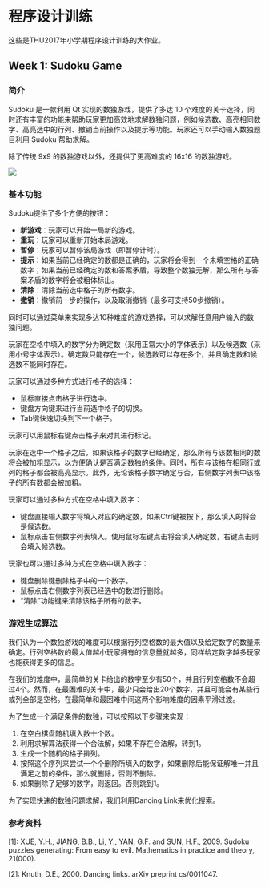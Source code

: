 # 程序设计训练

这些是THU2017年小学期程序设计训练的大作业。

## Week 1: Sudoku Game

### 简介

Sudoku 是一款利用 Qt 实现的数独游戏，提供了多达 10 个难度的关卡选择，同时还有丰富的功能来帮助玩家更加高效地求解数独问题，例如候选数、高亮相同数字、高亮选中的行列、撤销当前操作以及提示等功能。玩家还可以手动输入数独题目利用 Sudoku 帮助求解。

除了传统 9x9 的数独游戏以外，还提供了更高难度的 16x16 的数独游戏。

![](https://github.com/miskcoo/programming-training-assignment/blob/sudoku/sudoku/doc/sudoku-3c.png?raw=true)

### 基本功能

Sudoku提供了多个方便的按钮：

* **新游戏**：玩家可以开始一局新的游戏。
* **重玩**：玩家可以重新开始本局游戏。
* **暂停**：玩家可以暂停该局游戏（即暂停计时）。
* **提示**：如果当前已经确定的数都是正确的，玩家将会得到一个未填空格的正确数字；如果当前已经确定的数和答案矛盾，导致整个数独无解，那么所有与答案矛盾的数字将会被粗体标出。
* **清除**：清除当前选中格子的所有数字。
* **撤销**：撤销前一步的操作，以及取消撤销（最多可支持50步撤销）。

同时可以通过菜单来实现多达10种难度的游戏选择，可以求解任意用户输入的数独问题。

玩家在空格中填入的数字分为确定数（采用正常大小的字体表示）以及候选数（采用小号字体表示）。确定数只能存在一个，候选数可以存在多个，并且确定数和候选数不能同时存在。

玩家可以通过多种方式进行格子的选择：

* 鼠标直接点击格子进行选中。
* 键盘方向键来进行当前选中格子的切换。
* Tab键快速切换到下一个格子。

玩家可以用鼠标右键点击格子来对其进行标记。

玩家在选中一个格子之后，如果该格子的数字已经确定，那么所有与该数相同的数将会被加粗显示，以方便确认是否满足数独的条件。同时，所有与该格在相同行或列的格子都会被高亮显示。此外，无论该格子数字确定与否，右侧数字列表中该格子的所有数都会被加粗。

玩家可以通过多种方式在空格中填入数字：

* 键盘直接输入数字将填入对应的确定数，如果Ctrl键被按下，那么填入的将会是候选数。
* 鼠标点击右侧数字列表填入。使用鼠标左键点击将会填入确定数，右键点击则会填入候选数。

玩家也可以通过多种方式在空格中填入数字：

* 键盘删除键删除格子中的一个数字。
* 鼠标点击右侧数字列表已经选中的数进行删除。
* “清除”功能键来清除该格子所有的数字。

### 游戏生成算法
我们认为一个数独游戏的难度可以根据行列空格数的最大值以及给定数字的数量来确定。行列空格数的最大值越小玩家拥有的信息量就越多，同样给定数字越多玩家也能获得更多的信息。

在我们的难度中，最简单的关卡给出的数字至少有50个，并且行列空格数不会超过4个。然而，在最困难的关卡中，最少只会给出20个数字，并且可能会有某些行或列全部是空格。在最简单和最困难中间这两个影响难度的因素平滑过渡。

为了生成一个满足条件的数独，可以按照以下步骤来实现：

1. 在空白棋盘随机填入数十个数。
2. 利用求解算法获得一个合法解，如果不存在合法解，转到1。
3. 生成一个随机的格子排列。
4. 按照这个序列来尝试一个个删除所填入的数字，如果删除后能保证解唯一并且满足之前的条件，那么就删除，否则不删除。
5. 如果删除了足够的数字，则返回。否则跳到1。

为了实现快速的数独问题求解，我们利用Dancing Link来优化搜索。

### 参考资料
[1]: XUE, Y.H., JIANG, B.B., Li, Y., YAN, G.F. and SUN, H.F., 2009. Sudoku puzzles generating: From easy to evil. Mathematics in practice and theory, 21(000).

[2]: Knuth, D.E., 2000. Dancing links. arXiv preprint cs/0011047.
